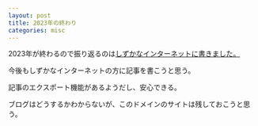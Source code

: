 ```yaml
---
layout: post
title: 2023年の終わり
categories: misc
---
```


2023年が終わるので振り返るのは[しずかなインターネットに書きました。](https://sizu.me/count0/posts/369rhi89h3s0)

今後もしずかなインターネットの方に記事を書こうと思う。

記事のエクスポート機能があるようだし、安心できる。

ブログはどうするかわからないが、このドメインのサイトは残しておこうと思う。
